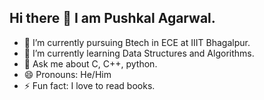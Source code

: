 ## Hi there 👋 I am Pushkal Agarwal.

<!--
**Octapro9/Octapro9** is a ✨ _special_ ✨ repository because its `README.md` (this file) appears on your GitHub profile.

Here are some ideas to get you started:

- 🔭 I’m currently working on ...
- 🌱 I’m currently learning ...
- 👯 I’m looking to collaborate on ...
- 🤔 I’m looking for help with ...
- 💬 Ask me about ...
- 📫 How to reach me: ...
- 😄 Pronouns: ...
- ⚡ Fun fact: ...
-->

- 🔭 I’m currently pursuing Btech in ECE at IIIT Bhagalpur.
- 🌱 I’m currently learning Data Structures and Algorithms.
- 💬 Ask me about C, C++, python.
- 😄 Pronouns: He/Him
- ⚡ Fun fact: I love to read books.
